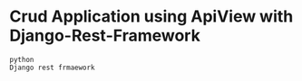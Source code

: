 # Crud Application using ApiView with Django-Rest-Framework
~~~ Pre-requisite
python
Django rest frmaework
